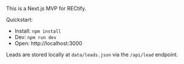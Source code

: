 This is a Next.js MVP for RECtify.

Quickstart:

- Install: `npm install`
- Dev: `npm run dev`
- Open: http://localhost:3000

Leads are stored locally at `data/leads.json` via the `/api/lead` endpoint.

